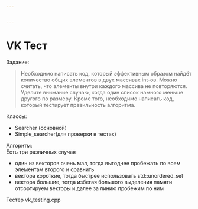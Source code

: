 ```yaml
---


---
```


<h1 id="vk-тест">VK Тест</h1>
<p>Задание:</p>
<blockquote>
<p>Необходимо написать код, который эффективным образом найдёт количество общих элементов в двух массивах int-ов. Можно считать, что элементы внутри каждого массива не повторяются. Уделите внимание случаю, когда один список намного меньше другого по размеру. Кроме того, необходимо написать код, который тестирует правильность алгоритма.</p>
</blockquote>
<p>Классы:</p>
<ul>
<li>Searcher (основной)</li>
<li>Simple_searcher(для проверки в тестах)</li>
</ul>
<p>Алгоритм:<br>
Есть три различных случая</p>
<ul>
<li>один из векторов очень мал, тогда выгоднее пробежать по всем элементам второго и сравнить</li>
<li>вектора короткие, тогда быстрее использовать std::unordered_set</li>
<li>вектора большие, тогда избегая большого выделения памяти отсортируем векторы и далее за линию пробежим по ним</li>
</ul>
<p>Тестер  vk_testing.cpp</p>

